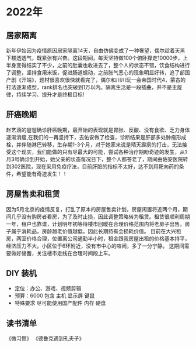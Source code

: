 # 2022年

## 居家隔离 

新年伊始因为疫情原因居家隔离14天，自由仿佛变成了一种奢望，偶尔趁着天黑下楼透透气，既紧张有兴奋。这段期间，每天坚持做100个俯卧撑走10000步，上半身变得结实了不少，之前的肚囊也收进去了，整个人的状态不错，饮食结构进行了调整，坚持食用米饭，促进肠道蠕动，之前胀气恶心的现象明显好转，追了部国产剧《开端》，题材很喜欢很快就看完了，偶尔和川川玩一会帝国时代4，蒙古的打法逐渐成型，rank排名也突破到1万以内。隔离生活是一段插曲，并不是主旋律，持续学习、提升才是终极目标!

## 肝癌晚期

赵艺涵的爸爸确诊肝癌晚期，最开始的表现就是胃胀、反酸、没有食欲、乏力身体逐渐消瘦,在我们的一再坚持下，去佑安做了检查，诊断结果是肝部多处肿瘤形成栓，并伴随淋巴转移，生存期1-3个月，对于她家来说是晴天霹雳的打击，无法接受这个现实，我们能做的只有尽最大的可能，尝试各种治疗期盼奇迹的发生，从1月3号确诊到开始，她父亲的状态每况日下，整个人都苍老了，期间由佑安医院转到302医院，现在采用免疫疗法，目前肝脏的指标不太好，达不到用靶向药的条件，希望能有奇迹发生！！

## 房屋售卖和租赁

因为5月北京的疫情反复，打乱了原本的房屋售卖计划，房屋闲置将近两个月，期间几乎没有购房者看房，为了及时止损，因此调整策略转为租赁。租赁很顺利周期一年，租户也靠谱，计划明年初等待楼市回暖在合理价格范围内将老房子出售。房子属于消耗品，房龄越老价值越低，因此长期持有会损耗价值。
目前在大兴租房，两室价格合理，位置离公司通勤半小时，租金跟我房屋出租的价格基本持平，经济压力不大。小区位于6环附近，没有市中心的喧闹，多了一分宁静。
这期间需要做好储蓄，关注楼市走线在合理时间段上车。

## DIY 装机

- 定位：办公、游戏、视频剪辑
- 预算：6000 包含 主机 显示屏 键鼠 
- 特殊要求 尽可能使用国产配件 内存 硬盘

## 读书清单

《微习惯》
《德鲁克遇到孔夫子》
